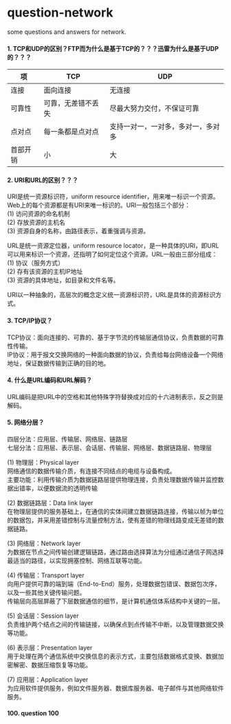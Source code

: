 # question-network
some questions and answers for network.

#### 1. TCP和UDP的区别？FTP而为什么是基于TCP的？？？迅雷为什么是基于UDP的？？？
项 | TCP | UDP
-|-|-
连接 | 面向连接 | 无连接
可靠性 | 可靠，无差错不丢失 | 尽最大努力交付，不保证可靠
点对点 | 每一条都是点对点 | 支持一对一，一对多，多对一，多对多
首部开销 | 小 | 大

#### 2. URI和URL的区别？？？
URI是统一资源标识符，uniform resource identifier，用来唯一标识一个资源。<br>
Web上的每个资源都是有URI来唯一标识的。URI一般包括三个部分：<br>
(1) 访问资源的命名机制<br>
(2) 存放资源的主机名<br>
(3) 资源自身的名称，由路径表示，着重强调与资源。<br>

URL是统一资源定位器，uniform resource locator，是一种具体的URI，即URL可以用来标识一个资源，还指明了如何定位这个资源。URL一般由三部分组成：<br>
(1) 协议（服务方式）<br>
(2) 存有该资源的主机IP地址<br>
(3) 资源的具体地址，如目录和文件名等。<br>

URI以一种抽象的，高层次的概念定义统一资源标识符，URL是具体的资源标识方式。

#### 3. TCP/IP协议？
TCP协议：面向连接的、可靠的、基于字节流的传输层通信协议，负责数据的可靠性传输。<br>
IP协议：用于报文交换网络的一种面向数据的协议，负责给每台网络设备一个网络地址，保证数据传输到正确的目的地。

#### 4. 什么是URL编码和URL解码？
URL编码是把URL中的空格和其他特殊字符替换成对应的十六进制表示，反之则是解码。

#### 5. 网络分层？
四层分法：应用层、传输层、网络层、链路层<br>
七层分法：应用层、表示层、会话层、传输层、网络层、数据链路层、物理层

(1) 物理层：Physical layer<br>
网络通信的数据传输介质，有连接不同结点的电缆与设备构成。<br>
主要功能：利用传输介质为数据链路层提供物理连接，负责处理数据传输并监控数据出错率，以便数据流的透明传输

(2) 数据链路层：Data link layer<br>
在物理层提供的服务基础上，在通信的实体间建立数据链路连接，传输以帧为单位的数据包，并采用差错控制与流量控制方法，使有差错的物理线路变成无差错的数据链路。

(3) 网络层：Network layer<br>
为数据在节点之间传输创建逻辑链路，通过路由选择算法为分组通过通信子网选择最适当的路径，以实现拥塞控制、网络互联等功能。

(4) 传输层：Transport layer<br>
向用户提供可靠的端到端（End-to-End）服务，处理数据包错误、数据包次序，以及一些其他关键传输问题。<br>
传输层向高层屏蔽了下层数据通信的细节，是计算机通信体系结构中关键的一层。

(5) 会话层：Session layer<br>
负责维护两个结点之间的传输链接，以确保点到点传输不中断，以及管理数据交换等功能。

(6) 表示层：Presentation layer<br>
用于处理在两个通信系统中交换信息的表示方式，主要包括数据格式变换、数据加密解密、数据压缩恢复等功能。

(7) 应用层：Application layer<br>
为应用软件提供服务，例如文件服务器、数据库服务器、电子邮件与其他网络软件服务。










#### 100. question 100
